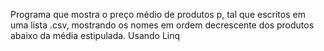 Programa que mostra o preço médio de produtos p, tal que escritos em uma lista .csv, mostrando os nomes em ordem decrescente dos produtos abaixo da média estipulada.
Usando Linq
